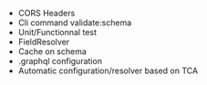 * CORS Headers
* Cli command validate:schema
* Unit/Functionnal test
* FieldResolver
* Cache on schema
* .graphql configuration
* Automatic configuration/resolver based on TCA